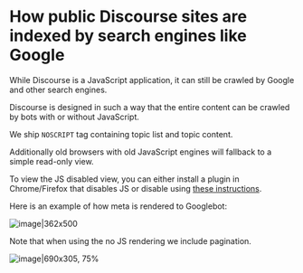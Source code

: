 # How public Discourse sites are indexed by search engines like Google

While Discourse is a JavaScript application, it can still be crawled by Google and other search engines.

Discourse is designed in such a way that the entire content can be crawled by bots with or without JavaScript.

We ship `NOSCRIPT` tag containing topic list and topic content. 

Additionally old browsers with old JavaScript engines will fallback to a simple read-only view. 

To view the JS disabled view, you can either install a plugin in Chrome/Firefox that disables JS or disable using [these instructions](https://developers.google.com/web/tools/chrome-devtools/javascript/disable).

Here is an example of how meta is rendered to Googlebot:

![image|362x500](upload://ga2z2DB928b3C2U6PTNw8Pw8XsD.png) 

Note that when using the no JS rendering we include pagination.

![image|690x305, 75%](upload://1jWBihS6kJp1vAJ0pDuIVE2ttNU.png)